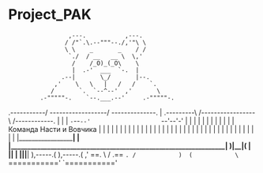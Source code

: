 # Project_PAK
                     ,---.           ,---.
                    / /"`.\.--"""--./,'"\ \
                    \ \    _       _    / /
                     `./  / __   __ \  \,'
                      /    /_O)_(_O\    \
                      |  .-'  ___  `-.  |
                   .--|       \_/       |--.
                 ,'    \   \   |   /   /    `.
                /       `.  `--^--'  ,'       \
             .-"""""-.    `--.___.--'     .-"""""-.
.-----------/         \------------------/         \--------------.
| .---------\         /----------------- \         /------------. |
| |          `-`--`--'                    `--'--'-'             | |
| |                                                             | |
| |                                                             | |
| |                  Команда Насти и Вовчика                    | |
| |                                                             | |
| |                                                             | |
| |                                                             | |
| |                                                             | |
| |                                                             | |
| |                                                             | |
| |                                                             | |
| |                                                             | |
| |                                                             | |
| |_____________________________________________________________| |
|_________________________________________________________________|
                   )__________|__|__________(
                  |            ||            |
                  |____________||____________|
                    ),-----.(      ),-----.(
                  ,'   ==.   \    /  .==    `.
                 /            )  (            \
                 `==========='    `===========' 
